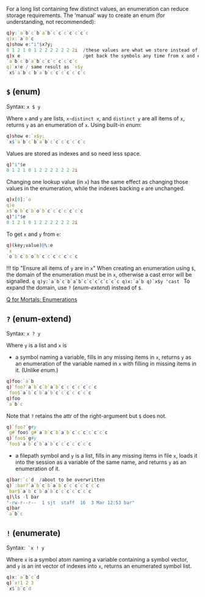 For a long list containing few distinct values, an enumeration can reduce storage requirements. The ‘manual’ way to create an enum (for understanding, not recommended):
```q
q)y:`a`b`c`b`a`b`c`c`c`c`c`c`c
q)x:`a`b`c
q)show e:"i"$x?y;
0 1 2 1 0 1 2 2 2 2 2 2 2i  /these values are what we store instead of y.
q)x e                       /get back the symbols any time from x and e.
`a`b`c`b`a`b`c`c`c`c`c`c`c
q)`x!e / same result as `x$y 
`x$`a`b`c`b`a`b`c`c`c`c`c`c`c
```


## `$` (enum)

Syntax: `x $ y`

Where `x` and `y` are lists, `x~distinct x`, and `distinct y` are all items of `x`, returns `y` as an enumeration of `x`.
Using built-in _enum_:
```q
q)show e:`x$y;
`x$`a`b`c`b`a`b`c`c`c`c`c`c`c
```
Values are stored as indexes and so need less space.
```q
q)"i"$e
0 1 2 1 0 1 2 2 2 2 2 2 2i
```
Changing one lookup value (in `x`) has the same effect as changing those values in the enumeration, while the indexes backing `e` are unchanged.
```q
q)x[0]:`o
q)e
x$`o`b`c`b`o`b`c`c`c`c`c`c`c
q)"i"$e
0 1 2 1 0 1 2 2 2 2 2 2 2i
```
To get `x` and `y` from `e`:
```q
q)(key;value)@\:e
`x
`o`b`c`b`o`b`c`c`c`c`c`c`c
```

!!! tip "Ensure all items of `y` are in `x`"
    When creating an enumeration using `$`, the domain of the enumeration must be in `x`, otherwise a cast error will be signalled.
    ```q
    q)y:`a`b`c`b`a`b`c`c`c`c`c`c`c
    q)x:`a`b
    q)`x$y
    'cast
    ```
    To expand the domain, use `?` (_enum-extend_) instead of `$`.

<i class="fa fa-hand-o-right"></i> [Q for Mortals: Enumerations](http://code.kx.com/q4m3/7_Transforming_Data/#75-enumerations)


## `?` (enum-extend)

Syntax: `x ? y`

Where `y` is a list and `x` is 

- a symbol naming a variable, fills in any missing items in `x`, returns `y` as an enumeration of the variable named in `x` with filling in missing items in it. (Unlike _enum_.)
```q
q)foo:`a`b
q)`foo?`a`b`c`b`a`b`c`c`c`c`c`c`c
`foo$`a`b`c`b`a`b`c`c`c`c`c`c`c
q)foo
`a`b`c
```
Note that `?` retains the attr of the right-argument but `$` does not.
```q
q)`foo?`g#y
`g#`foo$`g#`a`b`c`b`a`b`c`c`c`c`c`c`c
q)`foo$`g#y
`foo$`a`b`c`b`a`b`c`c`c`c`c`c`c
```


- a filepath symbol and `y` is a list, fills in any missing items in file `x`, loads it into the session as a variable of the same name, and returns `y` as an enumeration of it.
```q
q)bar:`c`d  /about to be overwritten
q)`:bar?`a`b`c`b`a`b`c`c`c`c`c`c`c
`bar$`a`b`c`b`a`b`c`c`c`c`c`c`c
q)\ls -l bar
"-rw-r--r--  1 sjt  staff  16  3 Mar 12:53 bar"
q)bar
`a`b`c
```


## `!` (enumerate)

Syntax:`` `x ! y``

Where `x` is a symbol atom naming a variable containing a symbol vector, and `y` is an int vector of indexes into `x`, returns an enumerated symbol list.
```q
q)x:`a`b`c`d
q)`x!1 2 3
`x$`b`c`d
```
